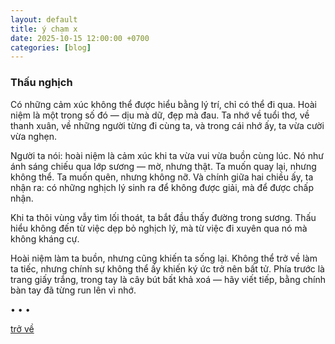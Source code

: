```yaml
---
layout: default
title: ý chạm x
date: 2025-10-15 12:00:00 +0700
categories: [blog]
---
```


### Thấu nghịch

Có những cảm xúc không thể được hiểu bằng lý trí, chỉ có thể đi qua.
Hoài niệm là một trong số đó — dịu mà dữ, đẹp mà đau.
Ta nhớ về tuổi thơ, về thanh xuân, về những người từng đi cùng ta,
và trong cái nhớ ấy, ta vừa cười vừa nghẹn.

Người ta nói: hoài niệm là cảm xúc khi ta vừa vui vừa buồn cùng lúc.
Nó như ánh sáng chiếu qua lớp sương — mờ, nhưng thật.
Ta muốn quay lại, nhưng không thể.
Ta muốn quên, nhưng không nỡ.
Và chính giữa hai chiều ấy, ta nhận ra:
có những nghịch lý sinh ra để không được giải,
mà để được chấp nhận.

Khi ta thôi vùng vẫy tìm lối thoát,
ta bắt đầu thấy đường trong sương.
Thấu hiểu không đến từ việc dẹp bỏ nghịch lý,
mà từ việc đi xuyên qua nó mà không kháng cự.

Hoài niệm làm ta buồn, nhưng cũng khiến ta sống lại.
Không thể trở về làm ta tiếc,
nhưng chính sự không thể ấy khiến ký ức trở nên bất tử.
Phía trước là trang giấy trắng,
trong tay là cây bút bất khả xoá —
hãy viết tiếp,
bằng chính bàn tay đã từng run lên vì nhớ.

• • •

[trở về](/)